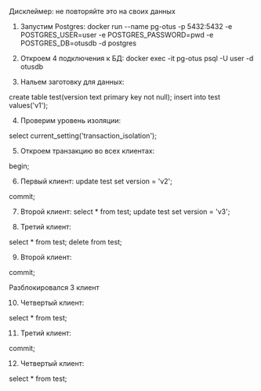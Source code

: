 Дисклеймер: не повторяйте это на своих данных

1. Запустим Postgres:
docker run --name pg-otus -p 5432:5432 -e POSTGRES_USER=user -e POSTGRES_PASSWORD=pwd -e POSTGRES_DB=otusdb -d postgres


2. Откроем 4 подключения к БД:
docker exec -it pg-otus psql -U user -d otusdb

3. Нальем заготовку для данных:

create table test(version text primary key not null);
insert into test values('v1');

4. Проверим уровень изоляции:

select current_setting('transaction_isolation');

5. Откроем транзакцию во всех клиентах:

begin;

6. Первый клиент:
update test set version = 'v2';

commit;

7. Второй клиент:
select * from test;
update test set version = 'v3';

8. Третий клиент:

select * from test;
delete from test;


9. Второй клиент:

commit;

Разблокировался 3 клиент

10. Четвертый клиент:

select * from test;

11. Третий клиент:

commit;

12. Четвертый клиент:

select * from test;
